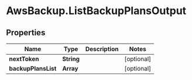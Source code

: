 # AwsBackup.ListBackupPlansOutput

## Properties

Name | Type | Description | Notes
------------ | ------------- | ------------- | -------------
**nextToken** | **String** |  | [optional] 
**backupPlansList** | **Array** |  | [optional] 


